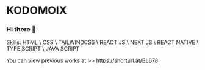 # KODOMOIX 
### Hi there 👋

Skills: HTML \ CSS \ TAILWINDCSS \ REACT JS \ NEXT JS \ REACT NATIVE \ TYPE SCRIPT \ JAVA SCRIPT

You can view previous works at >> https://shorturl.at/BL678

